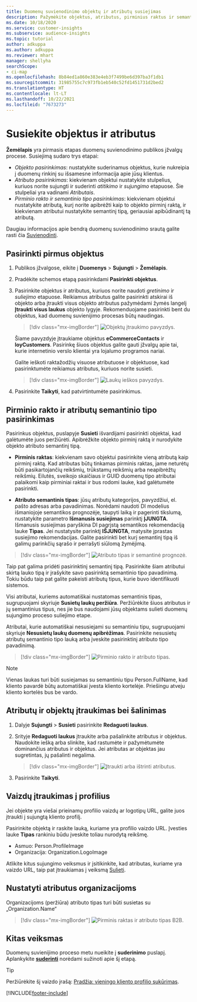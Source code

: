 ```yaml
---
title: Duomenų suvienodinimo objektų ir atributų susiejimas
description: Pažymėkite objektus, atributus, pirminius raktus ir semantikus, kuriuos norite susieti duomenis su vieningu kliento profiliu.
ms.date: 10/18/2020
ms.service: customer-insights
ms.subservice: audience-insights
ms.topic: tutorial
author: adkuppa
ms.author: adkuppa
ms.reviewer: mhart
manager: shellyha
searchScope:
- ci-map
ms.openlocfilehash: 8b84ed1a860e383e4eb3f7499be6d397ba3f1db1
ms.sourcegitcommit: 31985755c7c973fb1eb540c52fd1451731d2bed2
ms.translationtype: HT
ms.contentlocale: lt-LT
ms.lasthandoff: 10/22/2021
ms.locfileid: "7673273"
---
```

# <a name="map-entities-and-attributes"></a>Susiekite objektus ir atributus

**Žemėlapis** yra pirmasis etapas duomenų suvienodinimo publikos įžvalgų procese. Susiejimą sudaro trys etapai:

- *Objekto pasirinkimas*: nustatykite suderinamus objektus, kurie nukreipia į duomenų rinkinį su išsamesne informacija apie jūsų klientus.
- *Atributo pasirinkimas*: kiekvienam objektui nustatykite stulpelius, kuriuos norite sujungti ir suderinti *atitikimo* ir *sujungimo* etapuose. Šie stulpeliai yra vadinami *Atributais*.
- *Pirminio rakto ir semantinio tipo pasirinkimas*: kiekvienam objektui nustatykite atributą, kurį norite apibrėžti kaip to objekto pirminį raktą, ir kiekvienam atributui nustatykite semantinį tipą, geriausiai apibūdinantį tą atributą.

Daugiau informacijos apie bendrą duomenų suvienodinimo srautą galite rasti čia [Suvienodinti](data-unification.md).

## <a name="select-the-first-entities"></a>Pasirinkti pirmus objektus

1. Publikos įžvalgose, eikite į **Duomenys** > **Sujungti** > **Žemėlapis**.

2. Pradėkite schemos etapą pasirinkdami **Pasirinkti objektus**.

3. Pasirinkite objektus ir atributus, kuriuos norite naudoti *gretinimo* ir *suliejimo* etapuose. Reikiamus atributus galite pasirinkti atskirai iš objekto arba įtraukti visus objekto atributus pažymėdami žymės langelį **Įtraukti visus laukus** objekto lygyje. Rekomenduojame pasirinkti bent du objektus, kad duomenų suvienijimo procesas būtų naudingas.

   > [!div class="mx-imgBorder"]
   > ![Objektų įtraukimo pavyzdys.](media/data-manager-configure-map-add-entities-example.png "Įtraukti objektų pavyzdį")

   Šiame pavyzdyje įtraukiame objektus **eCommerceContacts** ir **loyCustomers**. Pasirinkę šiuos objektus galite gauti įžvalgų apie tai, kurie internetinio verslo klientai yra lojalumo programos nariai.
   
   Galite ieškoti raktažodžių visuose atributuose ir objektuose, kad pasirinktumėte reikiamus atributus, kuriuos norite susieti.
   
     > [!div class="mx-imgBorder"]
   > ![Laukų ieškos pavyzdys.](media/data-manager-configure-map-search-fields-example.png "Laukų ieškos pavyzdys")

4. Pasirinkite **Taikyti**, kad patvirtintumėte pasirinkimus.

## <a name="select-primary-key-and-semantic-type-for-attributes"></a>Pirminio rakto ir atributų semantinio tipo pasirinkimas

Pasirinkus objektus, puslapyje **Susieti** išvardijami pasirinkti objektai, kad galėtumėte juos peržiūrėti. Apibrėžkite objekto pirminį raktą ir nurodykite objekto atributo semantinį tipą.

- **Pirminis raktas**: kiekvienam savo objektui pasirinkite vieną atributą kaip pirminį raktą. Kad atributas būtų tinkamas pirminis raktas, jame neturėtų būti pasikartojančių reikšmių, trūkstamų reikšmių arba neapibrėžtų reikšmių. Eilutės, sveikojo skaičiaus ir GUID duomenų tipo atributai palaikomi kaip pirminiai raktai ir bus rodomi lauke, kad galėtumėte pasirinkti.

- **Atributo semantinis tipas**: jūsų atributų kategorijos, pavyzdžiui, el. pašto adresas arba pavadinimas. Norėdami naudoti DI modelius išmaniojoje semantikos prognozėje, taupyti laiką ir pagerinti tikslumą, nustatykite parametro **Išmanusis susiejimas** parinktį **ĮJUNGTA**. Išmanusis susiejimas paryškina DI pagrįstą semantikos rekomendaciją lauke **Tipas**. Jei nustatysite parinktį **IŠJUNGTA**, matysite įprastas susiejimo rekomendacijas. Galite pasirinkti bet kurį semantinį tipą iš galimų parinkčių sąrašo ir perrašyti siūlomą žymėjimą.

> [!div class="mx-imgBorder"]
> ![Atributo tipas ir semantinė prognozė.](media/data-manager-configure-map-add-attributes-semantic-prediction.png "Atributo tipas ir semantinė prognozė")

Taip pat galima pridėti pasirinktinį semantinį tipą. Pasirinkite šiam atributui skirtą lauko tipą ir įrašykite savo pasirinktą semantinio tipo pavadinimą. Tokiu būdu taip pat galite pakeisti atributų tipus, kurie buvo identifikuoti sistemos.

Visi atributai, kuriems automatiškai nustatomas semantinis tipas, sugrupuojami skyriuje **Susietų laukų peržiūra**. Peržiūrėkite šiuos atributus ir jų semantinius tipus, nes jie bus naudojami jūsų objektams sulieti duomenų sujungimo proceso suliejimo etape.

Atributai, kurie automatiškai nesusiejami su semantiniu tipu, sugrupuojami skyriuje **Nesusietų laukų duomenų apibrėžimas**. Pasirinkite nesusietų atributų semantinio tipo lauką arba įveskite pasirinktinį atributo tipo pavadinimą.

> [!div class="mx-imgBorder"]
> ![Pirminio rakto ir atributo tipas.](media/data-manager-configure-map-add-attributes.png "Pirminio rakto ir atributo tipas")

> [!NOTE]
> Vienas laukas turi būti susiejamas su semantiniu tipu Person.FullName, kad kliento pavardė būtų automatiškai įvesta kliento kortelėje. Priešingu atveju kliento kortelės bus be vardo. 

## <a name="add-and-remove-attributes-and-entities"></a>Atributų ir objektų įtraukimas bei šalinimas

1. Dalyje **Sujungti** > **Susieti** pasirinkite **Redaguoti laukus**.

2. Srityje **Redaguoti laukus** įtraukite arba pašalinkite atributus ir objektus. Naudokite iešką arba slinkite, kad rastumėte ir pažymėtumėte dominančius atributus ir objektus. Jei atributas ar objektas jau sugretintas, jų pašalinti negalima.

   > [!div class="mx-imgBorder"]
   > ![Įtraukti arba ištrinti atributus.](media/configure-data-map-edit.png "Įtraukti arba ištrinti atributus")

3. Pasirinkite **Taikyti**.

## <a name="add-images-to-profiles"></a>Vaizdų įtraukimas į profilius

Jei objekte yra viešai prieinamų profilio vaizdų ar logotipų URL, galite juos įtraukti į sujungtą kliento profilį.

Pasirinkite objektą ir raskite lauką, kuriame yra profilio vaizdo URL. Įvesties lauke **Tipas** rankiniu būdu įveskite toliau nurodytą reikšmę. 
- Asmuo: Person.ProfileImage
- Organizacija: Organization.LogoImage

Atlikite kitus sujungimo veiksmus ir įsitikinkite, kad atributas, kuriame yra vaizdo URL, taip pat įtraukiamas į veiksmą [Sulieti](merge-entities.md).

## <a name="set-attributes-for-organizations"></a>Nustatyti atributus organizacijoms

Organizacijoms (peržiūra) atributo tipas turi būti susietas su „Organization.Name“
> [!div class="mx-imgBorder"]
> ![Pirminis raktas ir atributo tipas B2B.](media/configure-data-map-edit-b2b.png "Pirminis raktas ir atributo tipas B2B")

## <a name="next-step"></a>Kitas veiksmas

Duomenų suvienijimo proceso metu nueikite į **suderinimo** puslapį. Aplankykite [**suderinti**](match-entities.md) norėdami sužinoti apie šį etapą.

> [!TIP]
> Peržiūrėkite šį vaizdo įrašą: [Pradžia: vieningo kliento profilio sukūrimas](https://youtu.be/oBfGEhucAxs).


[!INCLUDE[footer-include](../includes/footer-banner.md)]